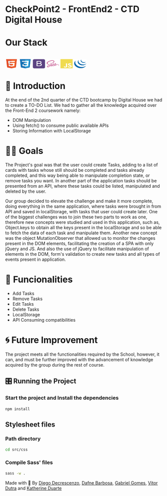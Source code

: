 # CheckPoint2 - FrontEnd2 - CTD Digital House

# Our Stack
<div style="display: inline_block"><br>
  <img align="center" alt="HTML" height="30" width="40" src="https://raw.githubusercontent.com/devicons/devicon/master/icons/html5/html5-original.svg">
  <img align="center" alt="CSS" height="30" width="40" src="https://raw.githubusercontent.com/devicons/devicon/master/icons/css3/css3-original.svg">
  <img align="center" alt="Bootstrap" height="30" width="40" src="https://raw.githubusercontent.com/devicons/devicon/master/icons/bootstrap/bootstrap-plain.svg">
  <img align="center" alt="Sass" height="30" width="40" src="https://github.com/devicons/devicon/blob/master/icons/sass/sass-original.svg"> 
  <img align="center" alt="JS" height="30" width="40" src="https://raw.githubusercontent.com/devicons/devicon/master/icons/javascript/javascript-plain.svg">
  <img align="center" alt="jQuery" height="30" width="40" src="https://github.com/devicons/devicon/blob/master/icons/jquery/jquery-plain.svg">
</div>

# 📖 Introduction

At the end of the 2nd quarter of the CTD bootcamp by Digital House we had to create a TO-DO List. 
We had to gather all the knowledge acquired over the Front-End 2 coursework namely:
- DOM Manipulation
- Using fetch() to consume public available APIs
- Storing Information with LocalStorage

# 👨‍🎤 Goals
The Project's goal was that the user could create Tasks, adding to a list of cards with tasks whose still
should be completed and tasks already completed, and this way being able to manipulate completion state, or remove tasks you want. In another part of the application
tasks should be presented from an API, where these tasks could be listed, manipulated and deleted by the user.


Our group decided to elevate the challenge and make it more complete, doing everything in the same application, where tasks were brought in from API and saved in localStorage, with tasks that user could create later.
One of the biggest challenges was to join these two parts to work as one, therefore new concepts were studied and used in this application, such as, Object.keys to obtain all the keys present in the localStorage and so be able to fetch the data of each task and manipulate them. Another new concept was the object
MutationObserver that allowed us to monitor the changes present in the DOM elements, facilitating the creation of a SPA with only jQuery and JS.
And also the use of jQuery to facilitate manipulation of elements in the DOM, form's validation to create new tasks and all types of events present in application.

# 🎯 Funcionalities
- Add Tasks
- Remove Tasks
- Edit Tasks
- Delete Tasks
- LocalStorage
- API Consuming compatibilities

# 🌀 Future Improvement

The project meets all the functionalities required by the School, however, it can, and must be further improved with the advancement of knowledge acquired by the group during the rest of course.

## 🎛 Running the Project

### Start the project and Install the dependencies

```bash
npm install
```

## Stylesheet files
### Path directory
```bash
cd src/css
```
### Compile Sass' files
```bash
sass -w .
```

Made with 💜 By [Diego Decrescenzo](https://github.com/diegodecrescenzo), [Dafne Barbosa](), [Gabriel Gomes](), [Vitor Dutra](https://github.com/vitordutra) and [Katherine Duarte]()
